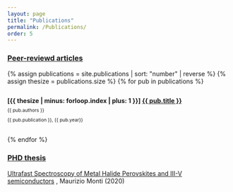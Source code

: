 ```yaml
---
layout: page
title: "Publications"
permalink: /Publications/
order: 5
---
```


<style type="text/css">
 .pubitem {
  margin: 2em 0;
  line-height: 1em;
}

.pubtitle {
  margin-bottom: 0.5em;
  line-height: 1.2em;
  font-weight: bold;
}

.pubauthors,
.pubinfo {
  font-size: 75%;
  margin-bottom: 0.75em;
}



</style>

<h3><ins>Peer-reviewd articles</ins></h3>

{% assign publications = site.publications | sort: "number" | reverse %}
{% assign thesize = publications.size %}
{% for pub in publications %}
  <div class="pubitem">
    <div class="pubtitle"><td>[{{ thesize | minus: forloop.index | plus: 1 }}] </td><a href="{{pub.doi}}">{{ pub.title }}</a> </div>
    <div class="pubauthors">{{ pub.authors }}</div>
    <div class="pubinfo">{{ pub.publication }}, {{ pub.year}}</div>
    <div class="pubdoi"></div>
  </div>
  
  
{% endfor %}


<h3><ins>PHD thesis</ins></h3>
<a href="/Downloads/WRAP_Theses_Monti_2020.pdf">Ultrafast Spectroscopy of Metal Halide Perovskites and III-V semiconductors</a>
, Maurizio Monti (2020)